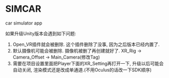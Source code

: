 # SIMCAR
car simulator app

如果升级Unity版本会遇到如下问题:
1. Open_VR插件就会被删除. 这个插件删除了没事, 因为之后版本已经内置了.
2. 默认摄像机可能会被删除. 摄像机被删了再创建就好了. XR_Rig -> Camera_Offset -> Main_Camera(修改Tag)
3. 需要在项目设置里面把Player下面的XR_Setting再打开一下, 升级以后可能会自动关闭, 渲染模式还是改成单通道.(不用Oculus的话改一下SDK顺序)
